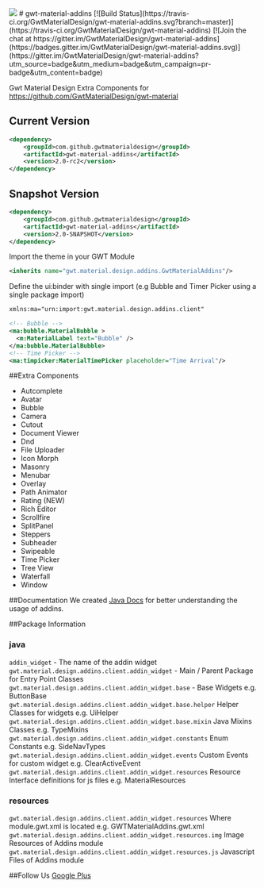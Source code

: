<img src="http://i.imgur.com/k7iZMbE.png" />
# gwt-material-addins [![Build Status](https://travis-ci.org/GwtMaterialDesign/gwt-material-addins.svg?branch=master)](https://travis-ci.org/GwtMaterialDesign/gwt-material-addins) [![Join the chat at https://gitter.im/GwtMaterialDesign/gwt-material-addins](https://badges.gitter.im/GwtMaterialDesign/gwt-material-addins.svg)](https://gitter.im/GwtMaterialDesign/gwt-material-addins?utm_source=badge&utm_medium=badge&utm_campaign=pr-badge&utm_content=badge)

Gwt Material Design Extra Components for https://github.com/GwtMaterialDesign/gwt-material <br>

## Current Version
```xml
<dependency>
    <groupId>com.github.gwtmaterialdesign</groupId>
    <artifactId>gwt-material-addins</artifactId>
    <version>2.0-rc2</version>
</dependency>
```

## Snapshot Version
```xml
<dependency>
    <groupId>com.github.gwtmaterialdesign</groupId>
    <artifactId>gwt-material-addins</artifactId>
    <version>2.0-SNAPSHOT</version>
</dependency>
```

Import the theme in your GWT Module
```xml
<inherits name="gwt.material.design.addins.GwtMaterialAddins"/>
```
Define the ui:binder with single import (e.g Bubble and Timer Picker using a single package import)
```xml
xmlns:ma="urn:import:gwt.material.design.addins.client"

<!-- Bubble -->
<ma:bubble.MaterialBubble >
  <m:MaterialLabel text="Bubble" />
</ma:bubble.MaterialBubble>
<!-- Time Picker -->
<ma:timpicker:MaterialTimePicker placeholder="Time Arrival"/>
```

##Extra Components
<ul>
<li>Autcomplete</li>
<li>Avatar</li>
<li>Bubble</li>
<li>Camera</li>
<li>Cutout</li>
<li>Document Viewer</li>
<li>Dnd</li>
<li>File Uploader</li>
<li>Icon Morph</li>
<li>Masonry</li>
<li>Menubar</li>
<li>Overlay</li>
<li>Path Animator</li>
<li>Rating (NEW)</li>
<li>Rich Editor</li> 
<li>Scrollfire</li>
<li>SplitPanel</li>
<li>Steppers</li>
<li>Subheader</li>
<li>Swipeable</li>
<li>Time Picker</li>
<li>Tree View</li>
<li>Waterfall</li>
<li>Window</li>
</ul>

##Documentation
We created [Java Docs](http://gwtmaterialdesign.github.io/gwt-material-demo/apidocs-addins/) for better understanding the usage of addins.

##Package Information
### java
``` addin_widget ``` - The name of the addin widget
``` gwt.material.design.addins.client.addin_widget ``` - Main / Parent Package for Entry Point Classes <br/>
``` gwt.material.design.addins.client.addin_widget.base ``` - Base Widgets e.g. ButtonBase <br/>
``` gwt.material.design.addins.client.addin_widget.base.helper ``` Helper Classes for widgets e.g. UiHelper <br/>
``` gwt.material.design.addins.client.addin_widget.base.mixin ``` Java Mixins Classes e.g. TypeMixins <br/>
``` gwt.material.design.addins.client.addin_widget.constants ``` Enum Constants e.g. SideNavTypes <br/>
``` gwt.material.design.addins.client.addin_widget.events ``` Custom Events for custom widget e.g. ClearActiveEvent <br/>
``` gwt.material.design.addins.client.addin_widget.resources ``` Resource Interface definitions for js files e.g. MaterialResources <br/>

### resources
``` gwt.material.design.addins.client.addin_widget.resources ``` Where module.gwt.xml is located e.g. GWTMaterialAddins.gwt.xml <br/>
``` gwt.material.design.addins.client.addin_widget.resources.img ``` Image Resources of Addins module <br/>
``` gwt.material.design.addins.client.addin_widget.resources.js ``` Javascript Files of Addins module <br/>

##Follow Us
<a href="https://plus.google.com/u/0/communities/108005250093449814286"> Google Plus</a>
